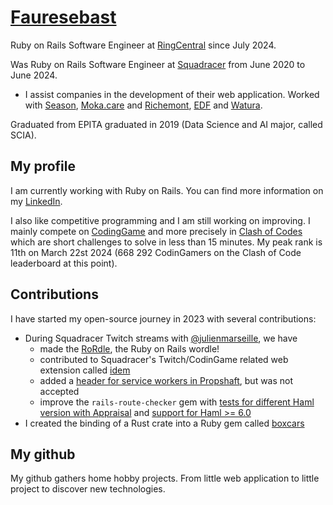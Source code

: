 # [Fauresebast](https://github.com/fauresebast)
Ruby on Rails Software Engineer at [RingCentral](https://www.ringcentral.com/ringcx/omnichannel.html) since July 2024.

Was Ruby on Rails Software Engineer at [Squadracer](https://squadracer.com/) from June 2020 to June 2024.
- I assist companies in the development of their web application. Worked with [Season](https://www.season-ed.com/), [Moka.care](http://moka.care/) and [Richemont](https://www.richemont.com/), [EDF](https://www.edf.fr/) and [Watura](https://watura.fr/). 

Graduated from EPITA graduated in 2019 (Data Science and AI major, called SCIA).

## My profile
I am currently working with Ruby on Rails. You can find more information on my [LinkedIn](https://www.linkedin.com/in/fauresebast/).

I also like competitive programming and I am still working on improving. I mainly compete on [CodingGame](https://www.codingame.com/profile/3d63099f61c408eaeac7be86dc3669be7382352) and more precisely in [Clash of Codes](https://www.codingame.com/multiplayer/clashofcode) which are short challenges to solve in less than 15 minutes. My peak rank is 11th on March 22st 2024 (668 292 CodinGamers on the Clash of Code leaderboard at this point).

## Contributions
I have started my open-source journey in 2023 with several contributions:
- During Squadracer Twitch streams with [@julienmarseille](https://github.com/julienmarseille), we have 
  - made the [RoRdle](https://github.com/squadracer/rordle), the Ruby on Rails wordle!
  - contributed to Squadracer's Twitch/CodinGame related web extension called [idem](https://github.com/squadracer/idem)
  - added a [header for service workers in Propshaft](https://github.com/rails/propshaft/pull/153), but was not accepted
  - improve the `rails-route-checker` gem with [tests for different Haml version with Appraisal](https://github.com/daveallie/rails-route-checker/pull/9) and [support for Haml >= 6.0](https://github.com/daveallie/rails-route-checker/pull/10)
- I created the binding of a Rust crate into a Ruby gem called [boxcars](https://github.com/fauresebast/boxcars-gem)
<!-- - Working on awesome list related to Rails... 👀 -->

## My github
My github gathers home hobby projects. From little web application to little project to discover new technologies.

<!--
**fauresebast/fauresebast** is a ✨ _special_ ✨ repository because its `README.md` (this file) appears on your GitHub profile.

Here are some ideas to get you started:

- 🔭 I’m currently working on ...
- 🌱 I’m currently learning ...
- 👯 I’m looking to collaborate on ...
- 🤔 I’m looking for help with ...
- 💬 Ask me about ...
- 📫 How to reach me: ...
- 😄 Pronouns: ...
- ⚡ Fun fact: ...
-->
